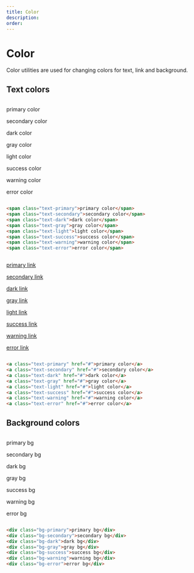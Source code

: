 ```yaml
---
title: Color
description: 
order: 
---
```


# Color

Color utilities are used for changing colors for text, link and background.

## Text colors

 
<div class="docs-demo columns">
  <div class="column col-12">
    <p><span class="text-primary">primary color</span></p>
    <p><span class="text-secondary">secondary color</span></p>
    <p><span class="text-dark">dark color</span></p>
    <p><span class="text-gray">gray color</span></p>
    <p><span class="text-light bg-dark p-1 rounded">light color</span></p>
    <p><span class="text-success">success color</span></p>
    <p><span class="text-warning">warning color</span></p>
    <p><span class="text-error">error color</span></p>
  </div>
</div>

```html
<span class="text-primary">primary color</span>
<span class="text-secondary">secondary color</span>
<span class="text-dark">dark color</span>
<span class="text-gray">gray color</span>
<span class="text-light">light color</span>
<span class="text-success">success color</span>
<span class="text-warning">warning color</span>
<span class="text-error">error color</span>

```

 
<div class="docs-demo columns">
  <div class="column col-12">
    <p><a class="text-primary p-1" href="#colors">primary link</a></p>
    <p><a class="text-secondary p-1" href="#colors">secondary link</a></p>
    <p><a class="text-dark p-1" href="#colors">dark link</a></p>
    <p><a class="text-gray p-1" href="#colors">gray link</a></p>
    <p><a class="text-light bg-dark p-1 rounded" href="#colors">light link</a></p>
    <p><a class="text-success p-1" href="#colors">success link</a></p>
    <p><a class="text-warning p-1" href="#colors">warning link</a></p>
    <p><a class="text-error p-1" href="#colors">error link</a></p>
  </div>
</div>

```html
<a class="text-primary" href="#">primary color</a>
<a class="text-secondary" href="#">secondary color</a>
<a class="text-dark" href="#">dark color</a>
<a class="text-gray" href="#">gray color</a>
<a class="text-light" href="#">light color</a>
<a class="text-success" href="#">success color</a>
<a class="text-warning" href="#">warning color</a>
<a class="text-error" href="#">error color</a>

```

## Background colors

 
<div class="docs-demo columns">
  <div class="column col-12">
    <p><span class="bg-primary p-1 rounded">primary bg</span></p>
    <p><span class="bg-secondary text-primary p-1 rounded">secondary bg</span></p>
    <p><span class="bg-dark p-1 rounded">dark bg</span></p>
    <p><span class="bg-gray p-1 rounded">gray bg</span></p>
    <p><span class="bg-success p-1 rounded">success bg</span></p>
    <p><span class="bg-warning p-1 rounded">warning bg</span></p>
    <p><span class="bg-error p-1 rounded">error bg</span></p>
  </div>
</div>

```html
<div class="bg-primary">primary bg</div>
<div class="bg-secondary">secondary bg</div>
<div class="bg-dark">dark bg</div>
<div class="bg-gray">gray bg</div>
<div class="bg-success">success bg</div>
<div class="bg-warning">warning bg</div>
<div class="bg-error">error bg</div>
```